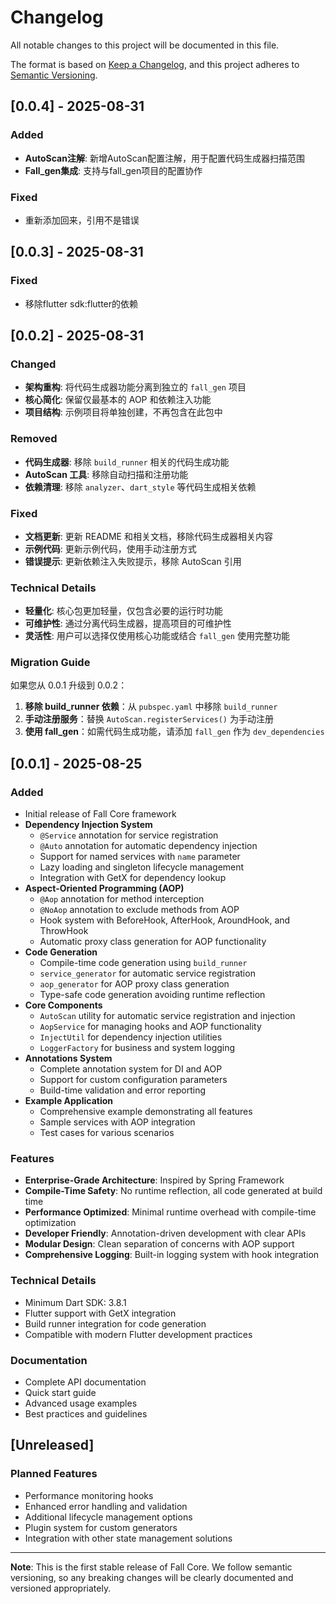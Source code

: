 # Changelog

All notable changes to this project will be documented in this file.

The format is based on [Keep a Changelog](https://keepachangelog.com/en/1.0.0/),
and this project adheres to [Semantic Versioning](https://semver.org/spec/v2.0.0.html).

## [0.0.4] - 2025-08-31

### Added
- **AutoScan注解**: 新增AutoScan配置注解，用于配置代码生成器扫描范围
- **Fall_gen集成**: 支持与fall_gen项目的配置协作
### Fixed
- 重新添加回来，引用不是错误

## [0.0.3] - 2025-08-31

### Fixed
- 移除flutter sdk:flutter的依赖

## [0.0.2] - 2025-08-31

### Changed
- **架构重构**: 将代码生成器功能分离到独立的 `fall_gen` 项目
- **核心简化**: 保留仅最基本的 AOP 和依赖注入功能
- **项目结构**: 示例项目将单独创建，不再包含在此包中

### Removed
- **代码生成器**: 移除 `build_runner` 相关的代码生成功能
- **AutoScan 工具**: 移除自动扫描和注册功能
- **依赖清理**: 移除 `analyzer`、`dart_style` 等代码生成相关依赖

### Fixed
- **文档更新**: 更新 README 和相关文档，移除代码生成器相关内容
- **示例代码**: 更新示例代码，使用手动注册方式
- **错误提示**: 更新依赖注入失败提示，移除 AutoScan 引用

### Technical Details
- **轻量化**: 核心包更加轻量，仅包含必要的运行时功能
- **可维护性**: 通过分离代码生成器，提高项目的可维护性
- **灵活性**: 用户可以选择仅使用核心功能或结合 `fall_gen` 使用完整功能

### Migration Guide
如果您从 0.0.1 升级到 0.0.2：

1. **移除 build_runner 依赖**：从 `pubspec.yaml` 中移除 `build_runner`
2. **手动注册服务**：替换 `AutoScan.registerServices()` 为手动注册
3. **使用 fall_gen**：如需代码生成功能，请添加 `fall_gen` 作为 `dev_dependencies`

## [0.0.1] - 2025-08-25

### Added
- Initial release of Fall Core framework
- **Dependency Injection System**
  - `@Service` annotation for service registration
  - `@Auto` annotation for automatic dependency injection
  - Support for named services with `name` parameter
  - Lazy loading and singleton lifecycle management
  - Integration with GetX for dependency lookup
- **Aspect-Oriented Programming (AOP)**
  - `@Aop` annotation for method interception
  - `@NoAop` annotation to exclude methods from AOP
  - Hook system with BeforeHook, AfterHook, AroundHook, and ThrowHook
  - Automatic proxy class generation for AOP functionality
- **Code Generation**
  - Compile-time code generation using `build_runner`
  - `service_generator` for automatic service registration
  - `aop_generator` for AOP proxy class generation
  - Type-safe code generation avoiding runtime reflection
- **Core Components**
  - `AutoScan` utility for automatic service registration and injection
  - `AopService` for managing hooks and AOP functionality
  - `InjectUtil` for dependency injection utilities
  - `LoggerFactory` for business and system logging
- **Annotations System**
  - Complete annotation system for DI and AOP
  - Support for custom configuration parameters
  - Build-time validation and error reporting
- **Example Application**
  - Comprehensive example demonstrating all features
  - Sample services with AOP integration
  - Test cases for various scenarios

### Features
- **Enterprise-Grade Architecture**: Inspired by Spring Framework
- **Compile-Time Safety**: No runtime reflection, all code generated at build time
- **Performance Optimized**: Minimal runtime overhead with compile-time optimization
- **Developer Friendly**: Annotation-driven development with clear APIs
- **Modular Design**: Clean separation of concerns with AOP support
- **Comprehensive Logging**: Built-in logging system with hook integration

### Technical Details
- Minimum Dart SDK: 3.8.1
- Flutter support with GetX integration
- Build runner integration for code generation
- Compatible with modern Flutter development practices

### Documentation
- Complete API documentation
- Quick start guide
- Advanced usage examples
- Best practices and guidelines

## [Unreleased]

### Planned Features
- Performance monitoring hooks
- Enhanced error handling and validation
- Additional lifecycle management options
- Plugin system for custom generators
- Integration with other state management solutions

---

**Note**: This is the first stable release of Fall Core. We follow semantic versioning, so any breaking changes will be clearly documented and versioned appropriately.